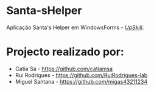 # Santa-sHelper
Aplicação Santa's Helper em WindowsForms - [*UpSkill*](https://upskill.pt/).

# Projecto realizado por:
* Catia Sa - https://github.com/catiamsa
* Rui Rodrigues - https://github.com/RuiRodrigues-lab
* Miguel Santana - https://github.com/migas43211234
